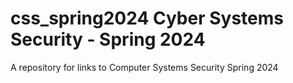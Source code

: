 # css_spring2024 Cyber Systems Security - Spring 2024
A repository for links to Computer Systems Security Spring 2024
